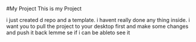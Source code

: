 #My Project
This is my Project

i just created d repo and a template. i havent really done any thing inside. i want you to pull the project to your desktop first and make some changes and push it back lemme se if i can be ableto see it